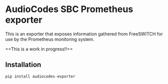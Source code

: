 # AudioCodes SBC Prometheus exporter
This is an exporter that exposes information gathered from FreeSWITCH for use by the Prometheus monitoring system.

==This is a work in progress!!==

## Installation
`pip install audiocodes-exporter`
